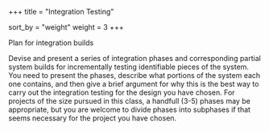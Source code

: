 +++
title = "Integration Testing"

sort_by = "weight"
weight = 3
+++

Plan for integration builds

Devise and present a series of integration phases and corresponding partial system builds for incrementally testing identifiable pieces of the system. You need to present the phases, describe what portions of the system each one contains, and then give a brief argument for why this is the best way to carry out the integration testing for the design you have chosen. For projects of the size pursued in this class, a handfull (3-5) phases may be appropriate, but you are welcome to divide phases into subphases if that seems necessary for the project you have chosen.